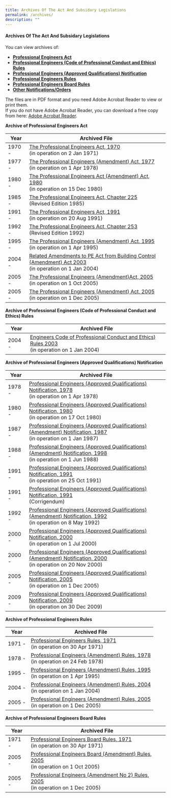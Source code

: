 ```yaml
---
title: Archives Of The Act And Subsidary Legislations
permalink: /archives/
description: ""
---
```

#### Archives Of The Act And Subsidary Legislations

You can view archives of:  

*   [**Professional Engineers Act**](https://www.peb.gov.sg/archive.aspx#PEAct)
*   [**Professional Engineers (Code of Professional Conduct and Ethics) Rules**](https://www.peb.gov.sg/archive.aspx#Code)
*   [**Professional Engineers (Approved Qualifications) Notification**](https://www.peb.gov.sg/archive.aspx#Notification)
*   [**Professional Engineers Rules**](https://www.peb.gov.sg/archive.aspx#PERules)
*   [**Professional Engineers Board Rules**](https://www.peb.gov.sg/archive.aspx#PEBoardRules)
*   [**Other Notifications/Orders**](https://www.peb.gov.sg/archive.aspx#OtherOrders)

The files are in PDF format and you need Adobe Acrobat Reader to view or print them. <br>
If you do not have Adobe Acrobat Reader, you can download a free copy from here: [Adobe Acrobat Reader](http://get.adobe.com/reader/).

**Archive of Professional Engineers Act**

| Year | Archived File  |
| -------- | -------- |
| 1970 -|  [The Professional Engineers Act, 1970](/files/Archives/peact70.pdf) <br>(in operation on 2 Jan 1971)|
| 1977 -|  [The Professional Engineers (Amendment) Act, 1977](/files/Archives/peact77.pdf) <br>(in operation on 1 Apr 1978)|
| 1980 -|  [The Professional Engineers Act (Amendment) Act, 1980](/files/Archives/peact80.pdf) <br>(in operation on 15 Dec 1980)|
| 1985 -|  [The Professional Engineers Act, Chapter 225](/files/Archives/peact85.pdf) <br>(Revised Edition 1985)|
| 1991 -|  [The Professional Engineers Act, 1991](/files/Archives/peact91.pdf) <br>(in operation on 20 Aug 1991)|
| 1992 -|  [The Professional Engineers Act, Chapter 253](/files/Archives/peact92.pdf) <br>(Revised Edition 1992)|
| 1995 -|  [The Professional Engineers (Amendment) Act, 1995](/files/Archives/peact95.pdf) <br>(in operation on 1 Apr 1995)|
| 2004 -|  [Related Amendments to PE Act from Building Control (Amendment) Act 2003](/files/Archives/peact04.pdf) <br>(in operation on 1 Jan 2004)|
| 2005 -|  [The Professional Engineers (Amendment)Act, 2005](/files/Archives/peact05.pdf) <br>(in operation on 1 Oct 2005)|
| 2005 -|  [The Professional Engineers (Amendment) Act, 2005](/files/Archives/peact05a.pdf) <br>(in operation on 1 Dec 2005)|


**Archive of Professional Engineers (Code of Professional Conduct and Ethics) Rules**

| Year | Archived File  |
| -------- | -------- |
| 2004 -|  [Engineers Code of Professional Conduct and Ethics) Rules 2003](https://www.peb.gov.sg/Archive/pecode04.pdf) <br>(in operation on 1 Jan 2004)|


**Archive of Professional Engineers (Approved Qualifications) Notification**

| Year | Archived File  |
| -------- | -------- |
| 1978 -| [Professional Engineers (Approved Qualifications) Notification, 1978](https://www.peb.gov.sg/Archive/penotif78.pdf) <br>(in operation on 1 Apr 1978)|
| 1980 -| [Professional Engineers (Approved Qualifications) Notification, 1980](https://www.peb.gov.sg/Archive/penotif80.pdf) <br>(in operation on 17 Oct 1980)|
| 1987 -| [Professional Engineers (Approved Qualifications) (Amendment) Notification, 1987](https://www.peb.gov.sg/Archive/penotif87.pdf) <br>(in operation on 1 Jan 1987)|
| 1988 -| [Professional Engineers (Approved Qualifications) (Amendment) Notification, 1998](https://www.peb.gov.sg/Archive/penotif88.pdf) <br>(in operation on 1 Jun 1988)|
| 1991 -| [Professional Engineers (Approved Qualifications) Notification, 1991](https://www.peb.gov.sg/Archive/penotif91.pdf) <br>(in operation on 25 Oct 1991)|
| 1991 -| [Professional Engineers (Approved Qualifications) Notification, 1991](https://www.peb.gov.sg/Archive/penotif91c.pdf) <br>(Corrigendum)|
| 1992 -| [Professional Engineers (Approved Qualifications) (Amendment) Notification, 1992](https://www.peb.gov.sg/Archive/penotif92.pdf) <br>(in operation on 8 May 1992)|
| 2000 -| [Professional Engineers (Approved Qualifications) Notification, 2000](https://www.peb.gov.sg/Archive/pen00.pdf) <br>(in operation on 1 Jul 2000)|
| 2000 -| [Professional Engineers (Approved Qualifications) (Amendment) Notification, 2000](https://www.peb.gov.sg/Archive/pen00a.pdf) <br>(in operation on 20 Nov 2000)|
| 2005 -| [Professional Engineers (Approved Qualifications) Notification, 2005](https://www.peb.gov.sg/Archive/pen05.pdf) <br>(in operation on 1 Dec 2005)|
| 2009 -| [Professional Engineers (Approved Qualifications) Notification, 2009](https://www.peb.gov.sg/Archive/pen09.pdf) <br>(in operation on 30 Dec 2009)|


**Archive of Professional Engineers Rules**

| Year | Archived File  |
| -------- | -------- |
| 1971 -|  [Professional Engineers Rules, 1971](https://www.peb.gov.sg/Archive/perule71.pdf) <br>(in operation on 30 Apr 1971)|
| 1978 -|  [Professional Engineers (Amendment) Rules, 1978](https://www.peb.gov.sg/Archive/perule71a.pdf) <br>(in operation on 24 Feb 1978)|
| 1995 -|  [Professional Engineers (Amendment) Rules, 1995](https://www.peb.gov.sg/Archive/perule95.pdf) <br>(in operation on 1 Apr 1995)|
| 2004 -|  [Professional Engineers (Amendment) Rules, 2004](https://www.peb.gov.sg/Archive/perules04.pdf) <br>(in operation on 1 Jan 2004)|
| 2005 -|  [Professional Engineers (Amendment) Rules, 2005](https://www.peb.gov.sg/Archive/perules05.pdf) <br>(in operation on 1 Dec 2005)|


**Archive of Professional Engineers Board Rules**

| Year | Archived File  |
| -------- | -------- |
| 1971 -|  [Professional Engineers Board Rules, 1971](https://www.peb.gov.sg/Archive/pebrule71.pdf) <br>(in operation on 30 Apr 1971)|
| 2005 -|  [Professional Engineers Board (Amendment) Rules, 2005](https://www.peb.gov.sg/Archive/pebrule05.pdf) <br>(in operation on 1 Oct 2005)|
| 2005 -|  [Professional Engineers (Amendment No 2) Rules, 2005](https://www.peb.gov.sg/Archive/pebrule05a.pdf) <br>(in operation on 1 Dec 2005)|